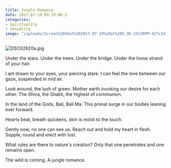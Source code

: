 ```yaml
---
title: Jungle Romance
date: 2017-07-19 09:29:00 Z
categories:
- Spirituality
- Sexuality
image: "/uploads/Screen%20Shot%202017-07-19%20at%205.30.31%20PM-427c24.png"
---
```


![DSC02620a.jpg](/uploads/DSC02620a.jpg)

Under the stars. Under the trees. Under the bridge. Under the loose strand of your hair.

I am drawn to your eyes, your piercing stare. I can feel the love between our gaze, suspended in mid air.

Look around, the lush of green. Mother earth invoking our desire for each other. The Shiva, the Shakti, the highest of communion.

In the land of the Gods, Bali, Bali Ma. This primal surge in our bodies leaning ever forward.

Hearts beat, breath quickens, skin is moist to the touch.

Gently now, no one can see us. Reach out and hold my heart in flesh. Supple, round and erect with lust.

What rules are there to nature's creation? Only that one penetrates and one remains open.

The wild is coming. A jungle romance.